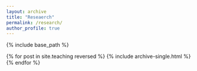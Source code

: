 ```yaml
---
layout: archive
title: "Reseaerch"
permalink: /research/
author_profile: true
---
```


{% include base_path %}


{% for post in site.teaching reversed %}
  {% include archive-single.html %}
{% endfor %}
